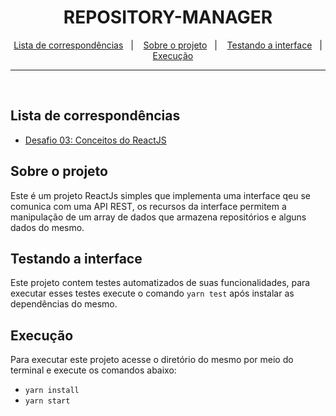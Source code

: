 <h1 align="center">
  REPOSITORY-MANAGER
</h1>

<p align="center">
  <a href="#lista-de-correspondências">Lista de correspondências</a>&nbsp;&nbsp;&nbsp;|&nbsp;&nbsp;&nbsp;
  <a href="#sobre-o-projeto">Sobre o projeto</a>&nbsp;&nbsp;&nbsp;|&nbsp;&nbsp;&nbsp;
  <a href="#testando-a-interface">Testando a interface</a>&nbsp;&nbsp;&nbsp;|&nbsp;&nbsp;&nbsp;
  <a href="#execução">Execução</a>
</p>

---
<br />

## Lista de correspondências
* [Desafio 03: Conceitos do ReactJS](./_instruction/Desafio03.md)

## Sobre o projeto
Este é um projeto ReactJs simples que implementa uma interface qeu se comunica com uma API REST, os recursos da interface permitem  a manipulação de um array de dados que armazena repositórios e alguns dados do mesmo.

## Testando a interface
Este projeto contem testes automatizados de suas funcionalidades, para executar esses testes execute o comando `yarn test` após instalar as dependências do mesmo.

## Execução
Para executar este projeto acesse o diretório do mesmo por meio do terminal e execute os comandos abaixo:
- `yarn install`
- `yarn start`
